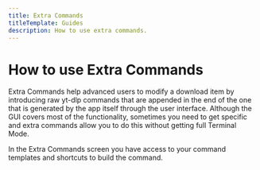```yaml
---
title: Extra Commands
titleTemplate: Guides
description: How to use extra commands.
---
```


# How to use Extra Commands

Extra Commands help advanced users to modify a download item by introducing raw yt-dlp commands that are appended in the end of the one that is generated by the app itself through the user interface. Although the GUI covers most of the functionality, sometimes you need to get specific and extra commands allow you to do this without getting full Terminal Mode.

In the Extra Commands screen you have access to your command templates and shortcuts to build the command.
